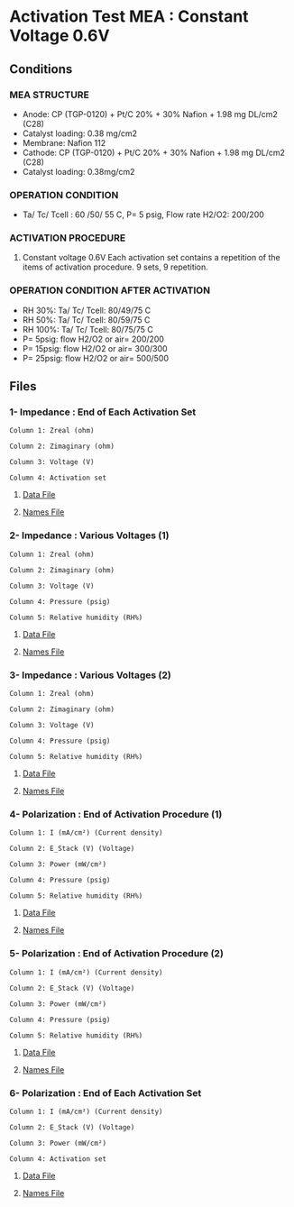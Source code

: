 # Activation Test MEA : Constant Voltage 0.6V

## Conditions

### MEA STRUCTURE
- Anode: CP (TGP-0120) + Pt/C 20% + 30% Nafion + 1.98 mg DL/cm2 (C28)
- Catalyst loading: 0.38 mg/cm2
- Membrane: Nafion 112
- Cathode: CP (TGP-0120) + Pt/C 20% + 30% Nafion + 1.98 mg DL/cm2 (C28)
- Catalyst loading: 0.38mg/cm2

### OPERATION CONDITION
- Ta/ Tc/ Tcell : 60 /50/ 55 C, P= 5 psig, Flow rate H2/O2: 200/200

### ACTIVATION PROCEDURE
1. Constant voltage 0.6V
Each activation set contains a repetition of the items of activation procedure. 9 sets, 9 repetition. 

### OPERATION CONDITION AFTER ACTIVATION
- RH 30%: Ta/ Tc/ Tcell: 80/49/75 C
- RH 50%: Ta/ Tc/ Tcell: 80/59/75 C
- RH 100%: Ta/ Tc/ Tcell: 80/75/75 C
- P= 5psig: flow H2/O2 or air= 200/200
- P= 15psig: flow H2/O2 or air= 300/300
- P= 25psig: flow H2/O2 or air= 500/500


## Files

### 1- Impedance : End of Each Activation Set			

```
Column 1: Zreal (ohm)

Column 2: Zimaginary (ohm)

Column 3: Voltage (V)

Column 4: Activation set
```			
	

1. [Data File](1.csv)		

2. [Names File](1.names)


### 2- Impedance : Various Voltages (1)


```
Column 1: Zreal (ohm)

Column 2: Zimaginary (ohm)

Column 3: Voltage (V)

Column 4: Pressure (psig)

Column 5: Relative humidity (RH%)
```

1. [Data File](2.csv)		

2. [Names File](2.names)


### 3- Impedance : Various Voltages (2)

```
Column 1: Zreal (ohm)

Column 2: Zimaginary (ohm)

Column 3: Voltage (V)

Column 4: Pressure (psig)

Column 5: Relative humidity (RH%)
```

1. [Data File](3.csv)		

2. [Names File](3.names)


### 4- Polarization : End of Activation Procedure (1)

```
Column 1: I (mA/cm²) (Current density)

Column 2: E_Stack (V) (Voltage)

Column 3: Power (mW/cm²)

Column 4: Pressure (psig)

Column 5: Relative humidity (RH%)
```

1. [Data File](4.csv)		

2. [Names File](4.names)



### 5- Polarization : End of Activation Procedure (2)

```
Column 1: I (mA/cm²) (Current density)

Column 2: E_Stack (V) (Voltage)

Column 3: Power (mW/cm²)

Column 4: Pressure (psig)

Column 5: Relative humidity (RH%)
```

1. [Data File](5.csv)		

2. [Names File](5.names)

### 6- Polarization : End of Each Activation Set

```
Column 1: I (mA/cm²) (Current density)

Column 2: E_Stack (V) (Voltage)

Column 3: Power (mW/cm²)

Column 4: Activation set 
```

1. [Data File](6.csv)		

2. [Names File](6.names)
